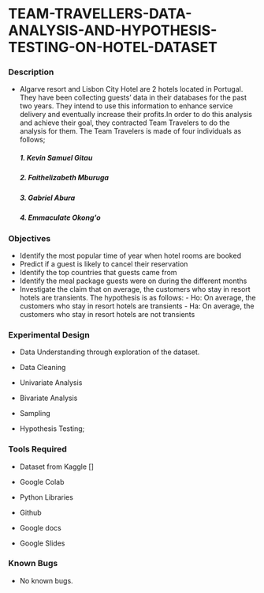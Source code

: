 # TEAM-TRAVELLERS-DATA-ANALYSIS-AND-HYPOTHESIS-TESTING-ON-HOTEL-DATASET

### Description

- Algarve resort and Lisbon City Hotel are 2 hotels located in Portugal. They have been collecting guests’ data in their databases for the past two years. They intend to use this information to enhance service delivery and eventually increase their profits.In order to do this analysis and achieve their goal, they contracted Team Travelers to do the analysis for them. The Team Travelers is made of four individuals as follows;
  ##### 1. Kevin Samuel Gitau
  ##### 2. Faithelizabeth Mburuga
  ##### 3. Gabriel Abura
  ##### 4. Emmaculate Okong'o
  
  
### Objectives

- Identify the most popular time of year when hotel rooms are booked
- Predict if a guest is likely to cancel their reservation
- Identify the top countries that guests came from
- Identify the meal package guests were on during the different months
- Investigate the claim that on average, the customers who stay in resort hotels are transients. The hypothesis is as follows:
              - Ho: On average, the customers who stay in resort hotels are transients
              - Ha: On average, the customers who stay in resort hotels are not transients

### Experimental Design

- Data Understanding through exploration of the dataset.

- Data Cleaning

- Univariate Analysis

- Bivariate Analysis

- Sampling

- Hypothesis Testing;
     
### Tools Required

- Dataset from Kaggle []

- Google Colab

- Python Libraries

- Github

- Google docs

- Google Slides

### Known Bugs

- No known bugs.


